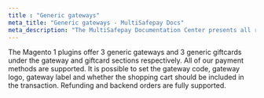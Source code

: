 ```yaml
---
title : "Generic gateways"
meta_title: "Generic gateways - MultiSafepay Docs"
meta_description: "The MultiSafepay Documentation Center presents all relevant information about our Plugins and API. You can also find support pages for payment methods, tools and general questions as well as the contact details of our Support and Integration Teams."
---
```

The Magento 1 plugins offer 3 generic gateways and 3 generic giftcards under the gateway and giftcard sections respectively.
All of our payment methods are supported. It is possible to set the gateway code, gateway logo, gateway label and whether the shopping cart should be included in the transaction.
Refunding and backend orders are fully supported.
